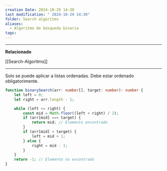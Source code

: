 ```yaml
---
creation Date: 2024-10-29 14:30
last modification: " 2024-10-29 14:30"
folder: Search algoritms
aliases:
  - Algoritmo de búsqueda binaria
tags:
---
```

___
**Relacionado**

[[Search-Algoritms]]
___
Solo se puede aplicar a listas ordenadas.
Debe estar ordenado obligatorimente.

```typescript
function binarySearch(arr: number[], target: number): number {
    let left = 0;
    let right = arr.length - 1;

    while (left <= right) {
        const mid = Math.floor((left + right) / 2);
        if (arr[mid] === target) {
            return mid; // Elemento encontrado
        }
        if (arr[mid] < target) {
            left = mid + 1;
        } else {
            right = mid - 1;
        }
    }
    return -1; // Elemento no encontrado
}
```
